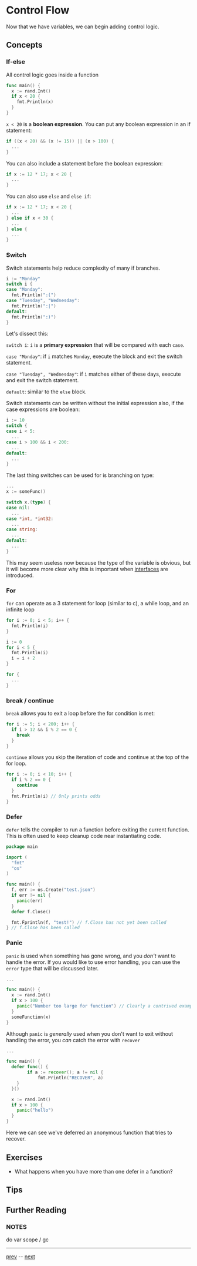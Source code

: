 # Control Flow

Now that we have variables, we can begin adding control logic.

## Concepts

### If-else

All control logic goes inside a function

```go
func main() {
  x := rand.Int()
  if x < 20 {
    fmt.Println(x)
  }
}
```

`x < 20` is a **boolean expression**.
You can put any boolean expression in an if statement:

```go
if ((x < 20) && (x != 15)) || (x > 100) {
  ...
}
```

You can also include a statement before the boolean expression:

```go
if x := 12 * 17; x < 20 {
  ...
}
```

You can also use `else` and `else if`:
```go
if x := 12 * 17; x < 20 {
  ...
} else if x < 30 {
  ...
} else {
  ...
}
```

### Switch

Switch statements help reduce complexity of many if branches.

```go
i := "Monday"
switch i {
case "Monday":
  fmt.Println(":(")
case "Tuesday", "Wednesday":
  fmt.Println(":|")
default:
  fmt.Println(":)")
}
```

Let's dissect this:

`switch i`: `i` is a **primary expression** that will be compared with each `case`.

`case "Monday"`: if `i` matches `Monday`, execute the block and exit the switch statement.

`case "Tuesday", "Wednesday"`: if `i` matches either of these days, execute and exit the switch statement.

`default`: similar to the `else` block.

Switch statements can be written without the initial expression also, if the case expressions are boolean:

```go
i := 10
switch {
case i < 5:
  ...
case i > 100 && i < 200:
  ...
default:
  ...
}
```

The last thing switches can be used for is branching on type:
```go
...
x := someFunc()

switch x.(type) {
case nil:
  ...
case *int, *int32:
  ...
case string:
  ...
default:
  ...
}
```

This may seem useless now because the type of the variable is obvious, but it will become more clear why this is important when [interfaces](../4-Design/4.1.md) are introduced.

### For
`for` can operate as a 3 statement for loop (similar to c), a while loop, and an infinite loop

```go
for i := 0; i < 5; i++ {
  fmt.Println(i)
}

i := 0
for i < 5 {
  fmt.Println(i)
  i = i + 2
}

for {
  ...
}
```

### break / continue

`break` allows you to exit a loop before the for condition is met:

```go
for i := 5; i < 200; i++ {
  if i > 12 && i % 2 == 0 {
    break
  }
}
```

`continue` allows you skip the iteration of code and continue at the top of the for loop.

```go
for i := 0; i < 10; i++ {
  if i % 2 == 0 {
    continue
  }
  fmt.Println(i) // Only prints odds
}
```

### Defer

`defer` tells the compiler to run a function before exiting the current function. This is often used to keep cleanup code near instantiating code.

```go
package main

import (
  "fmt"
  "os"
)

func main() {
  f, err := os.Create("test.json")
  if err != nil {
    panic(err)
  }
  defer f.Close()

  fmt.Fprintln(f, "test!") // f.Close has not yet been called
} // f.Close has been called
```

### Panic

`panic` is used when something has gone wrong, and you _don't_ want to handle the error. If you would like to use error handling, you can use the `error` type that will be discussed later.

```go
...

func main() {
  x := rand.Int()
  if x > 100 {
    panic("Number too large for function") // Clearly a contrived example.
  }
  someFunction(x)
}
```

Although `panic` is _generally_ used when you don't want to exit without handling the error, you _can_ catch the error with `recover`

```go
...

func main() {
  defer func() {
		if a := recover(); a != nil {
			fmt.Println("RECOVER", a)
    }
  }()

  x := rand.Int()
  if x > 100 {
    panic("hello")
  }
}
```

Here we can see we've deferred an anonymous function that tries to recover.

## Exercises

* What happens when you have more than one defer in a function?

## Tips



## Further Reading



### NOTES

do var scope / gc

---

[prev](2.3.md) -- [next](../3-Data/3.1.md)